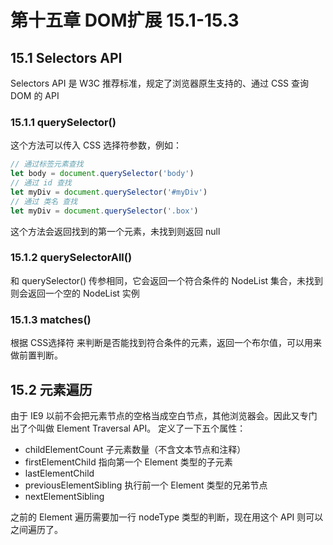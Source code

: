 # 第十五章 DOM扩展 15.1-15.3

## 15.1 Selectors API

Selectors API 是 W3C 推荐标准，规定了浏览器原生支持的、通过 CSS 查询 DOM 的 API

### 15.1.1 querySelector()

这个方法可以传入 CSS 选择符参数，例如： 

~~~js
// 通过标签元素查找
let body = document.querySelector('body')
// 通过 id 查找
let myDiv = document.querySelector('#myDiv')
// 通过 类名 查找
let myDiv = document.querySelector('.box')
~~~

这个方法会返回找到的第一个元素，未找到则返回 null

### 15.1.2 querySelectorAll()

和 querySelector() 传参相同，它会返回一个符合条件的 NodeList 集合，未找到则会返回一个空的 NodeList 实例

### 15.1.3 matches()

根据 CSS选择符 来判断是否能找到符合条件的元素，返回一个布尔值，可以用来做前置判断。

## 15.2 元素遍历

由于 IE9 以前不会把元素节点的空格当成空白节点，其他浏览器会。因此又专门出了个叫做 Element Traversal API。 定义了一下五个属性：

* childElementCount  子元素数量（不含文本节点和注释）
* firstElementChild 指向第一个 Element 类型的子元素
* lastElementChild
* previousElementSibling 执行前一个 Element 类型的兄弟节点
* nextElementSibling 

之前的 Element 遍历需要加一行 nodeType 类型的判断，现在用这个 API 则可以之间遍历了。